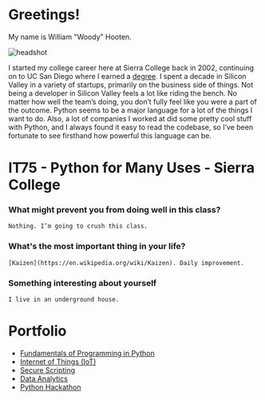 # Greetings!

My name is William "Woody" Hooten.

![headshot](https://i.imgur.com/MaRaAhW.png) 

I started my college career here at Sierra College back in 2002, continuing on to UC San Diego where I earned a [degree](https://i.imgur.com/v5i7GDu.jpg "BS in Cognitive Science, specializing in Human Computer Interaction"). I spent a decade in Silicon Valley in a variety of startups, primarily on the business side of things. Not being a developer in Silicon Valley feels a lot like riding the bench. No matter how well the team’s doing, you don’t fully feel like you were a part of the outcome. Python seems to be a major language for a lot of the things I want to do. Also, a lot of companies I worked at did some pretty cool stuff with Python, and I always found it easy to read the codebase, so I’ve been fortunate to see firsthand how powerful this language can be.

# IT75 - Python for Many Uses - Sierra College

### What might prevent you from doing well in this class?
	Nothing. I’m going to crush this class.

### What's the most important thing in your life?
	[Kaizen](https://en.wikipedia.org/wiki/Kaizen). Daily improvement.

### Something interesting about yourself
	I live in an underground house.


# Portfolio

- [Fundamentals of Programming in Python](Fundamentals_of_Programming_in_Python.md)
- [Internet of Things (IoT)](Fundamentals_of_Programming_in_Python.md)
- [Secure Scripting](Fundamentals_of_Programming_in_Python.md)
- [Data Analytics](Fundamentals_of_Programming_in_Python.md)
- [Python Hackathon](Fundamentals_of_Programming_in_Python.md)
